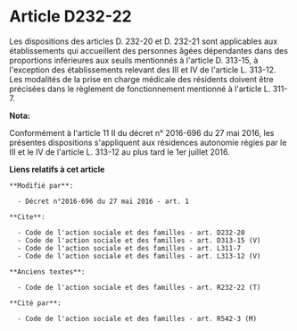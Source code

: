 # Article D232-22

Les dispositions des articles D. 232-20 et D. 232-21 sont applicables aux établissements qui accueillent des personnes âgées
dépendantes dans des proportions inférieures aux seuils mentionnés à l'article D. 313-15, à l'exception des établissements
relevant des III et IV de l'article L. 313-12. Les modalités de la prise en charge médicale des résidents doivent être
précisées dans le règlement de fonctionnement mentionné à l'article L. 311-7.

**Nota:**

Conformément à l'article 11 II du décret n° 2016-696 du 27 mai 2016, les présentes dispositions s'appliquent aux résidences
autonomie régies par le III et le IV de l'article L. 313-12 au plus tard le 1er juillet 2016.

**Liens relatifs à cet article**

	**Modifié par**:

	  - Décret n°2016-696 du 27 mai 2016 - art. 1

	**Cite**:

	  - Code de l'action sociale et des familles - art. D232-20
	  - Code de l'action sociale et des familles - art. D313-15 (V)
	  - Code de l'action sociale et des familles - art. L311-7
	  - Code de l'action sociale et des familles - art. L313-12 (V)

	**Anciens textes**:

	  - Code de l'action sociale et des familles - art. R232-22 (T)

	**Cité par**:

	  - Code de l'action sociale et des familles - art. R542-3 (M)
